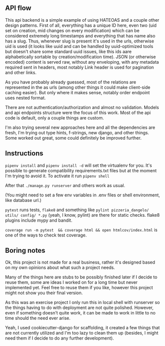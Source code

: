 ## API flow

This api backend is a simple example of using HATEOAS and a couple other
design patterns. First of all, everything has a unique ID here, even two
(uid set on creation, mid changes on every modification) which can be
considered extremely long timestamps and everything that has name also has a
slug. Thus, whenever slug is present it's used in the urls, otherwise uid is
used (it looks like uuid and can be handled by uuid-optimized tools but
doesn't share some standard uuid issues, like this ids aare alphabetically
sortable by creation/modification time). JSON (or otherwise encoded) content
is served raw, without any enveloping, with any metadata required sent in
headers, most notably Link header is used for pagination and other links.

As you have probably already guessed, most of the relations are represented
in the as urls (among other things it could make client-side caching easier).
But only where it makes sense, notably order endpoint uses nested format.

There are not authentication/authorization and almost no validation. Models and
api endpoints structure were the focus of this work. Most of the api code is
default, only a couple things are custom.

I'm also trying several new approaches here and all the dependencies are fresh,
I'm trying out type hints, f-strings, new django, and other things. Some worked
out great, some could definitely be improved further.

## Instructions

`pipenv install` and `pipenv install -d` will set the virtualenv for you. It's
possible to generate compatibility requirements.txt files but at the moment I'm
trying to avoid it. To activate it run `pipenv shell`

After that `./manage.py runserver` and others work as usual.

(You might need to set a few env variables in .env files or shell environment,
like database url.)

`pytest` runs tests, `flake8` and something like
`pylint pizzeria_dangelo/ utils/ config/ *.py` (yeah, I know, pylint)
are there for static checks. flake8 plugins include mypy and bandit.

`coverage run -m pytest  && coverage html && open htmlcov/index.html` is one of
the ways to check test coverage.

## Boring notes

Ok, this project is not made for a real business, rather it's designed based
on my own opinions about what such a project needs.

Many of the things here are stubs to be possibly finished later if I decide to
reuse them, some are ideas I worked on for a long time but never implemented
yet. Feel free to reuse them if you like, however this project might not show
you their final version.

As this was an exercise project I only run this in local shell with runserver
so the things having to do with deployment are not quite polished. However,
even if something doesn't quite work, it can be made to work in little to no
time should the need ever arise.

Yeah, I used cookiecutter-django for scaffolding, it created a few things that
are not currently utilized and I'm too lazy to clean them up (besides, I might
need them if I decide to do any further development).
